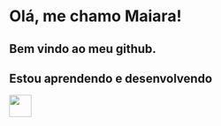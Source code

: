 # Olá, me chamo Maiara!
## Bem vindo ao meu github.

## Estou aprendendo e desenvolvendo
<img loading="lazy" src="https://cdn.jsdelivr.net/gh/devicons/devicon/icons/java/java-original.svg" width="40" height="40"/>

